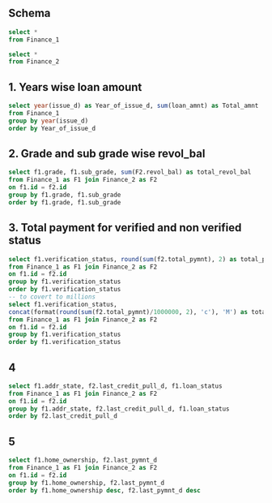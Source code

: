 ## Schema
```sql
select *
from Finance_1
```
```sql
select *
from Finance_2
```

## 1. Years wise loan amount
```sql
select year(issue_d) as Year_of_issue_d, sum(loan_amnt) as Total_amnt
from Finance_1
group by year(issue_d)
order by Year_of_issue_d
```
## 2. Grade and sub grade wise revol_bal
```sql
select f1.grade, f1.sub_grade, sum(F2.revol_bal) as total_revol_bal
from Finance_1 as F1 join Finance_2 as F2
on f1.id = f2.id
group by f1.grade, f1.sub_grade
order by f1.grade, f1.sub_grade
```
## 3. Total payment for verified and non verified status
```sql 
select f1.verification_status, round(sum(f2.total_pymnt), 2) as total_payment
from Finance_1 as F1 join Finance_2 as F2
on f1.id = f2.id
group by f1.verification_status
order by f1.verification_status 
-- to covert to millions
select f1.verification_status, 
concat(format(round(sum(f2.total_pymnt)/1000000, 2), 'c'), 'M') as total_payment
from Finance_1 as F1 join Finance_2 as F2
on f1.id = f2.id
group by f1.verification_status
order by f1.verification_status 
```
## 4
```sql
select f1.addr_state, f2.last_credit_pull_d, f1.loan_status
from Finance_1 as F1 join Finance_2 as F2
on f1.id = f2.id
group by f1.addr_state, f2.last_credit_pull_d, f1.loan_status
order by f2.last_credit_pull_d 
```

## 5
```sql
select f1.home_ownership, f2.last_pymnt_d
from Finance_1 as F1 join Finance_2 as F2
on f1.id = f2.id
group by f1.home_ownership, f2.last_pymnt_d
order by f1.home_ownership desc, f2.last_pymnt_d desc
```
